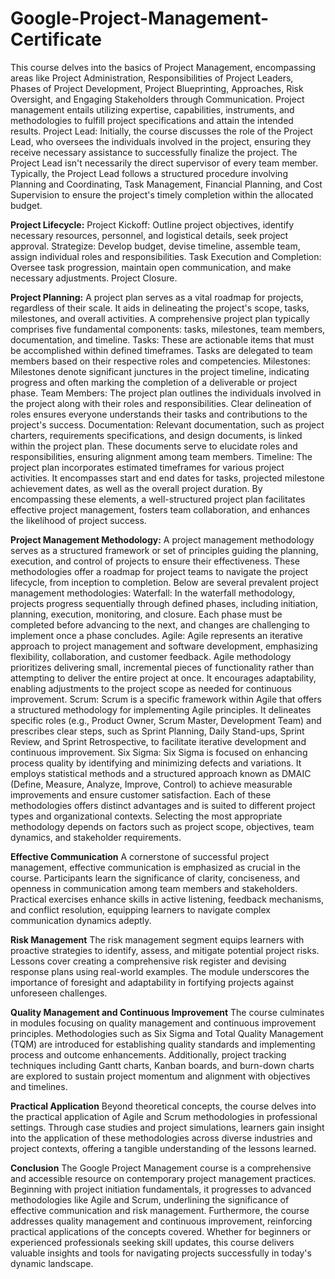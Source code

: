 # Google-Project-Management-Certificate

This course delves into the basics of Project Management, encompassing areas like Project Administration, Responsibilities of Project Leaders, Phases of Project Development, Project Blueprinting, Approaches, Risk Oversight, and Engaging Stakeholders through Communication.
Project management entails utilizing expertise, capabilities, instruments, and methodologies to fulfill project specifications and attain the intended results.
Project Lead:
Initially, the course discusses the role of the Project Lead, who oversees the individuals involved in the project, ensuring they receive necessary assistance to successfully finalize the project. The Project Lead isn't necessarily the direct supervisor of every team member.
Typically, the Project Lead follows a structured procedure involving Planning and Coordinating, Task Management, Financial Planning, and Cost Supervision to ensure the project's timely completion within the allocated budget.

**Project Lifecycle:**
Project Kickoff: Outline project objectives, identify necessary resources, personnel, and logistical details, seek project approval.
Strategize: Develop budget, devise timeline, assemble team, assign individual roles and responsibilities.
Task Execution and Completion: Oversee task progression, maintain open communication, and make necessary adjustments.
Project Closure.

**Project Planning:**
A project plan serves as a vital roadmap for projects, regardless of their scale. It aids in delineating the project's scope, tasks, milestones, and overall activities. A comprehensive project plan typically comprises five fundamental components: tasks, milestones, team members, documentation, and timeline.
Tasks: These are actionable items that must be accomplished within defined timeframes. Tasks are delegated to team members based on their respective roles and competencies.
Milestones: Milestones denote significant junctures in the project timeline, indicating progress and often marking the completion of a deliverable or project phase.
Team Members: The project plan outlines the individuals involved in the project along with their roles and responsibilities. Clear delineation of roles ensures everyone understands their tasks and contributions to the project's success.
Documentation: Relevant documentation, such as project charters, requirements specifications, and design documents, is linked within the project plan. These documents serve to elucidate roles and responsibilities, ensuring alignment among team members.
Timeline: The project plan incorporates estimated timeframes for various project activities. It encompasses start and end dates for tasks, projected milestone achievement dates, as well as the overall project duration.
By encompassing these elements, a well-structured project plan facilitates effective project management, fosters team collaboration, and enhances the likelihood of project success.

**Project Management Methodology:**
A project management methodology serves as a structured framework or set of principles guiding the planning, execution, and control of projects to ensure their effectiveness. These methodologies offer a roadmap for project teams to navigate the project lifecycle, from inception to completion. Below are several prevalent project management methodologies:
Waterfall: In the waterfall methodology, projects progress sequentially through defined phases, including initiation, planning, execution, monitoring, and closure. Each phase must be completed before advancing to the next, and changes are challenging to implement once a phase concludes.
Agile: Agile represents an iterative approach to project management and software development, emphasizing flexibility, collaboration, and customer feedback. Agile methodology prioritizes delivering small, incremental pieces of functionality rather than attempting to deliver the entire project at once. It encourages adaptability, enabling adjustments to the project scope as needed for continuous improvement.
Scrum: Scrum is a specific framework within Agile that offers a structured methodology for implementing Agile principles. It delineates specific roles (e.g., Product Owner, Scrum Master, Development Team) and prescribes clear steps, such as Sprint Planning, Daily Stand-ups, Sprint Review, and Sprint Retrospective, to facilitate iterative development and continuous improvement.
Six Sigma: Six Sigma is focused on enhancing process quality by identifying and minimizing defects and variations. It employs statistical methods and a structured approach known as DMAIC (Define, Measure, Analyze, Improve, Control) to achieve measurable improvements and ensure customer satisfaction.
Each of these methodologies offers distinct advantages and is suited to different project types and organizational contexts. Selecting the most appropriate methodology depends on factors such as project scope, objectives, team dynamics, and stakeholder requirements.

**Effective Communication**
A cornerstone of successful project management, effective communication is emphasized as crucial in the course. Participants learn the significance of clarity, conciseness, and openness in communication among team members and stakeholders. Practical exercises enhance skills in active listening, feedback mechanisms, and conflict resolution, equipping learners to navigate complex communication dynamics adeptly.

**Risk Management**
The risk management segment equips learners with proactive strategies to identify, assess, and mitigate potential project risks. Lessons cover creating a comprehensive risk register and devising response plans using real-world examples. The module underscores the importance of foresight and adaptability in fortifying projects against unforeseen challenges.

**Quality Management and Continuous Improvement**
The course culminates in modules focusing on quality management and continuous improvement principles. Methodologies such as Six Sigma and Total Quality Management (TQM) are introduced for establishing quality standards and implementing process and outcome enhancements. Additionally, project tracking techniques including Gantt charts, Kanban boards, and burn-down charts are explored to sustain project momentum and alignment with objectives and timelines.

**Practical Application**
Beyond theoretical concepts, the course delves into the practical application of Agile and Scrum methodologies in professional settings. Through case studies and project simulations, learners gain insight into the application of these methodologies across diverse industries and project contexts, offering a tangible understanding of the lessons learned.

**Conclusion**
The Google Project Management course is a comprehensive and accessible resource on contemporary project management practices. Beginning with project initiation fundamentals, it progresses to advanced methodologies like Agile and Scrum, underlining the significance of effective communication and risk management. Furthermore, the course addresses quality management and continuous improvement, reinforcing practical applications of the concepts covered. Whether for beginners or experienced professionals seeking skill updates, this course delivers valuable insights and tools for navigating projects successfully in today's dynamic landscape.

